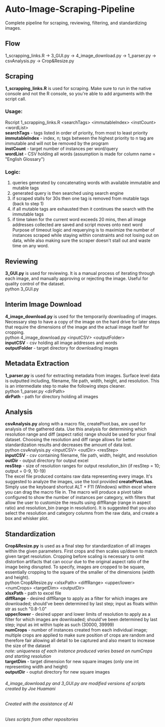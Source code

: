 # Auto-Image-Scraping-Pipeline
Complete pipeline for scraping, reviewing, filtering, and standardizing images.

## Flow
1_scrapping_links.R -> 3_GUI.py -> 4_image_download.py -> 1_parser.py -> csvAnalysis.py -> Crop&Resize.py

## Scraping
**1_scrapping_links.R** is used for scraping. Make sure to run in the native console and not the R console, so you're able to add arguments with the script call.<br/>
### Usage:
Rscript 1_scrapping_links.R \<searchTags> \<immutableIndex> \<instCount> \<wordList><br/>
**searchTags** - tags listed in order of priority, from most to least priority<br/>
**immutableIndex** - index, n; tags between the highest priority to n tag are immutable and will not be removed by the program<br/>
**instCount** - target number of instances per word/query<br/>
**wordList** - CSV holding all words (assumption is made for column name = "English Glossary")<br/>
### Logic:
1. queries generated by concatenating words with available immutable and mutable tags 
2. generated query is then searched using search engine
3. if scraped stalls for 30s then one tag is removed from mutable tags (back to step 1)
4. if all mutable tags are exhausted then it continues the search with the immutable tags
5. if time taken for the current word exceeds 20 mins, then all image addresses collected are saved and script moves onto next word
<br/>Purpose of timeout logic and requerying is to maximize the number of instances scraped while staying within constraints and not losing out on data, while also making sure the scraper doesn't stall out and waste time on any word.

## Reviewing
**3_GUI.py** is used for reviewing. It is a manual process of iterating through each image, and manually approving or rejecting the image. Useful for quality control of the dataset.<br/>
python 3_GUI.py

## Interim Image Download
**4_image_download.py** is used for the temporarily downloading of images. Necessary step to have a copy of the image on the hard drive for later steps that require the dimensions of the image and the actual image itself for cropping.<br/>
python 4_image_download.py \<inputCSV> \<outputFolder><br/>
**inputCSV** - csv holding all image addresses and words<br/>
**outputFolder** - target directory for downloading images<br/>

## Metadata Extraction
**1_parser.py** is used for extracting metadata from images. Surface level data is outputted including, filename, file path, width, height, and resolution. This is an intermediate step to make the following steps cleaner.<br/>
python 1_parser.py \<dirPath><br/>
**dirPath** - path for directory holding all images

## Analysis
**csvAnalysis.py** along with a macro file, createPivot.bas, are used for analysis of the gathered data. Use this analysis for determining which resolution range and diff (aspect ratio) range should be used for your final dataset. Choosing the resolution and diff range allows for better standardization results and decreases the amount of data lost.<br/>
python csvAnalysis.py \<inputCSV> \<outDir> \<resStep><br/>
**inputCSV** - csv containing filename, file path, width, height, and resolution<br/>
**outDir** - output directory for output excel<br/>
**resStep** - size of resolution ranges for output resolution_bin (if resStep = 10; output = 0-9, 10-19)<br/>
The excel file produced contains raw data representing every image. It's suggested to analyze the images, use the tool provided **createPivot.bas**. Simply use the keyboard shortcut ALT + F11 (Windows) within excel where you can drag the macro file in. The macro will produce a pivot table configured to show the number of instances per category, with filters that allow the user to customize the results using diffRange (range in aspect ratio) and resolution_bin (range in resolution). It is suggested that you also select the resolution and category columns from the raw data, and create a box and whisker plot. 

## Standardization
**Crop&Resize.py** is used as a final step for standardization of all images within the given parameters. First crops and then scales up/down to match given target resolution. Cropping before scaling is necessary to omit distortion artifacts that can occur due to the original aspect ratio of the image being disrupted. To specify, images are cropped to be square, essentially cropping to the square of the smaller of the dimensions (width and height).<br/>
python Crop&Resize.py \<xlsxPath> \<diffRange> \<upper/lower> \<numCrops> \<targetDim> \<outputDir><br/>
**xlsxPath** - path to excel file<br/>
**diffRange** - desired diffRange to apply as a filter for which images are downloaded; should've been determined by last step; input as floats within str as such "0.8-1.0"<br/>
**upper/lower** - desired upper and lower limits of resolution to apply as a filter for which images are downloaded; should've been determined by last step; input as int within tuple as such (30000, 39999)<br/>
**numCrops** - number of instances created from each individual image; multiple crops are applied to make sure position of crops are random and therefore fair allowing all detail to be captured and also meant to increase the size of the dataset<br/>
*note: uniqueness of each instance produced varies based on numCrops and starting resolution*<br/>
**targetDim** - target dimension for new square images (only one int representing width and height)<br/>
**outputDir** - ouptut directory for new square images<br/>

###### 4_image_download.py and 3_GUI.py are modified versions of scripts created by Joe Huamani
###### Created with the assistance of AI
###### Uses scripts from other repositories
